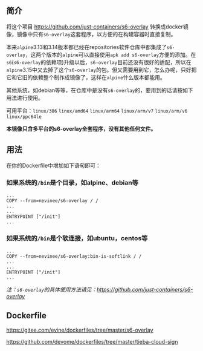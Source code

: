 ## 简介

将这个项目 https://github.com/just-containers/s6-overlay 转换成docker镜像，镜像中只有`s6-overlay`这套程序，以方便的在构建容器时直接复制。

本来`alpine`3.13和3.14版本都已经在repositories软件仓库中都集成了`s6-overlay`，这两个版本的`alpine`可以直接使用`apk add s6-overlay`方便的添加。在`s6`(`s6-overlay`的依赖项)升级以后，`s6-overlay`目前还没有很好的适配，所以在`alpine`3.15中又去掉了这个`s6-overlay`的包。但又需要用到它，怎么办呢，只好把它和它旧的依赖整个制作成镜像了，这样在`alpine`什么版本都能用。

其他系统，如debian等等，在仓库中是没有`s6-overlay`的，要用到的话请按如下用法进行使用。

可用平台：`linux/386` `linux/amd64` `linux/arm64` `linux/arm/v7` `linux/arm/v6` `linux/ppc64le`

**本镜像只含多平台的s6-overlay全套程序，没有其他任何文件。**

## 用法

在你的Dockerfile中增加如下语句即可：

### 如果系统的`/bin`是个目录，如alpine、debian等

```
...
COPY --from=nevinee/s6-overlay / /
...
...
ENTRYPOINT ["/init"]
...
```

### 如果系统的`/bin`是个软连接，如ubuntu，centos等

```
...
COPY --from=nevinee/s6-overlay:bin-is-softlink / /
...
...
ENTRYPOINT ["/init"]
...
```

*注：`s6-overlay`的具体使用方法请见：https://github.com/just-containers/s6-overlay*

## Dockerfile

https://gitee.com/evine/dockerfiles/tree/master/s6-overlay

https://github.com/devome/dockerfiles/tree/master/tieba-cloud-sign